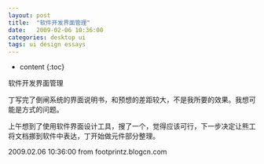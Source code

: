 ```yaml
---
layout: post
title:  "软件开发界面管理"
date:   2009-02-06 10:36:00
categories: desktop ui
tags: ui design essays 
---
```


* content
{:toc}

软件开发界面管理
 
丁写完了倒闸系统的界面说明书，和预想的差距较大，不是我所要的效果。我想可能是方式的问题。

上午想到了使用软件界面设计工具，搜了一个，觉得应该可行，下一步决定让熊工将文档挪到软件中表达，丁开始做元件部分整理。

2009.02.06 10:36:00  from footprintz.blogcn.com